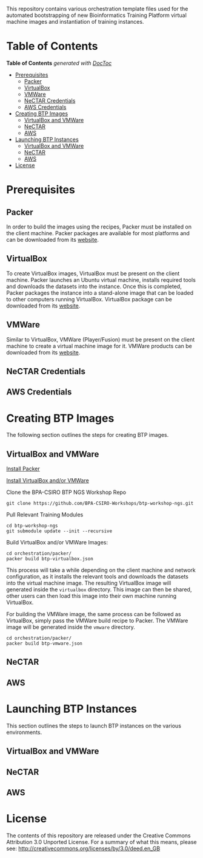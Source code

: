 This repository contains various orchestration template files used for
the automated bootstrapping of new Bioinformatics Training Platform
virtual machine images and instantiation of training instances.

Table of Contents
=================
<!-- START doctoc generated TOC please keep comment here to allow auto update -->
<!-- DON'T EDIT THIS SECTION, INSTEAD RE-RUN doctoc TO UPDATE -->
**Table of Contents**  *generated with [DocToc](https://github.com/thlorenz/doctoc)*

- [Prerequisites](#prerequisites)
  - [Packer](#packer)
  - [VirtualBox](#virtualbox)
  - [VMWare](#vmware)
  - [NeCTAR Credentials](#nectar-credentials)
  - [AWS Credentials](#aws-credentials)
- [Creating BTP Images](#creating-btp-images)
  - [VirtualBox and VMWare](#virtualbox-and-vmware)
  - [NeCTAR](#nectar)
  - [AWS](#aws)
- [Launching BTP Instances](#launching-btp-instances)
  - [VirtualBox and VMWare](#virtualbox-and-vmware-1)
  - [NeCTAR](#nectar-1)
  - [AWS](#aws-1)
- [License](#license)

<!-- END doctoc generated TOC please keep comment here to allow auto update -->

Prerequisites
=============

Packer
------
In order to build the images using the recipes, 
Packer must be installed on the client machine.
Packer packages are available for most platforms and can be downloaded
from its [website](https://www.packer.io/downloads.html).

VirtualBox
----------
To create VirtualBox images, VirtualBox must be present
on the client machine. Packer launches an Ubuntu virtual machine,
installs required tools and downloads the datasets into the instance.
Once this is completed, Packer packages the instance into a stand-alone
image that can be loaded to other computers running VirtualBox.
VirtualBox package can be downloaded from its [website](https://www.virtualbox.org/wiki/Downloads).

VMWare
------
Similar to VirtualBox, VMWare (Player/Fusion) must be present on the client
machine to create a virtual machine image for it. VMWare products can be downloaded from
its [website](https://my.vmware.com/web/vmware/free#desktop_end_user_computing/vmware_workstation_player/12_0).

NeCTAR Credentials
------------------
<TODO>

AWS Credentials
---------------
<TODO>

Creating BTP Images
===================
The following section outlines the steps for creating BTP images.

VirtualBox and VMWare
---------------------
[Install Packer](#prerequisites)

[Install VirtualBox and/or VMWare](#prerequisites)

Clone the BPA-CSIRO BTP NGS Workshop Repo
```
git clone https://github.com/BPA-CSIRO-Workshops/btp-workshop-ngs.git
```

Pull Relevant Training Modules
```
cd btp-workshop-ngs
git submodule update --init --recursive
```

Build VirtualBox and/or VMWare Images:
```
cd orchestration/packer/
packer build btp-virtualbox.json
```

This process will take a while depending on the client machine and network configuration,
as it installs the relevant tools and downloads the datasets into the virtual machine image.
The resulting VirtualBox image will generated inside the `virtualbox` directory.
This image can then be shared, other users can then load this image into their own machine
running VirtualBox.

For building the VMWare image, the same process can be followed as VirtualBox,
simply pass the VMWare build recipe to Packer. The VMWare image will be generated
inside the `vmware` directory.

```
cd orchestration/packer/
packer build btp-vmware.json
```

NeCTAR
------
<TODO>

AWS
---
<TODO>

Launching BTP Instances
=======================
This section outlines the steps to launch BTP instances on the various environments.

VirtualBox and VMWare
---------------------
<TODO>

NeCTAR
------
<TODO>

AWS
---
<TODO>

License
=======
The contents of this repository are released under the Creative Commons
Attribution 3.0 Unported License. For a summary of what this means,
please see: http://creativecommons.org/licenses/by/3.0/deed.en_GB
